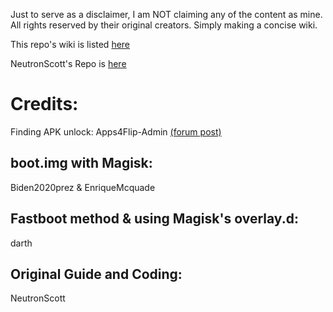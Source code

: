 Just to serve as a disclaimer, I am NOT claiming any of the content as mine. All rights reserved by their original creators. Simply making a concise wiki.

This repo's wiki is listed [here](https://github.com/HSBERG/TCL-FLIP-2-GUIDE/wiki)

NeutronScott's Repo is [here](https://github.com/neutronscott/flip2/wiki)


# Credits:
Finding APK unlock: Apps4Flip-Admin [(forum post)](https://forums.apps4flip.com/d/596-alcatel-tcl-flip-2-t408dl/84)

## boot.img with Magisk: 
Biden2020prez & EnriqueMcquade
## Fastboot method & using Magisk's overlay.d: 
darth
## Original Guide and Coding: 
NeutronScott
